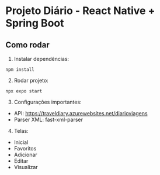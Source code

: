 
# Projeto Diário - React Native + Spring Boot

## Como rodar

1. Instalar dependências:
```
npm install
```

2. Rodar projeto:
```
npx expo start
```

3. Configurações importantes:
- API: https://traveldiary.azurewebsites.net/diarioviagens
- Parser XML: fast-xml-parser

4. Telas:
- Inicial
- Favoritos
- Adicionar
- Editar
- Visualizar


